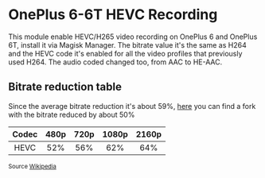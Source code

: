 # OnePlus 6-6T HEVC Recording

This module enable HEVC/H265 video recording on OnePlus 6 and OnePlus 6T, install it via Magisk Manager. The bitrate value it's the same as H264 and the HEVC code it's enabled for all the video profiles that previously used H264. The audio coded changed too, from AAC to HE-AAC.

## Bitrate reduction table

Since the average bitrate reduction it's about 59%, [here](https://gitlab.com/forks4/oneplus-6-6t-hevc-recording) you can find a fork with the bitrate reduced by about 50%

| Codec | 480p | 720p | 1080p | 2160p|
|:-----:|:----:|:----:|:-----:|:----:|
| HEVC  | 52%  | 56%  | 62%   | 64%  |

<sup>Source [Wikipedia](https://en.wikipedia.org/wiki/High_Efficiency_Video_Coding#Coding_efficiency)</sup>
